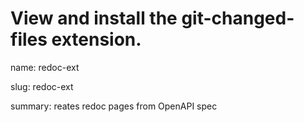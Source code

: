# View and install the git-changed-files extension.
name: redoc-ext

slug: redoc-ext

summary: reates redoc pages  from OpenAPI spec